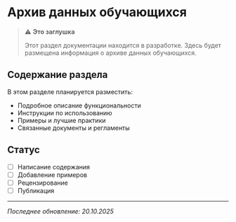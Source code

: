 # Архив данных обучающихся

> ⚠️ **Это заглушка**
> 
> Этот раздел документации находится в разработке. Здесь будет размещена информация о архиве данных обучающихся.

## Содержание раздела

В этом разделе планируется разместить:

- Подробное описание функциональности
- Инструкции по использованию
- Примеры и лучшие практики
- Связанные документы и регламенты

## Статус

- [ ] Написание содержания
- [ ] Добавление примеров
- [ ] Рецензирование
- [ ] Публикация

---

*Последнее обновление: 20.10.2025*
